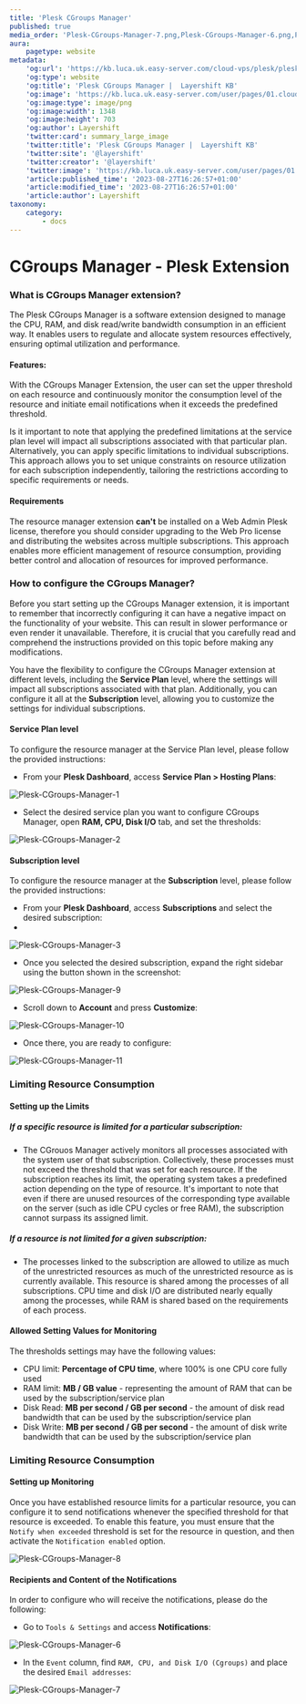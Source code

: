 ```yaml
---
title: 'Plesk CGroups Manager'
published: true
media_order: 'Plesk-CGroups-Manager-7.png,Plesk-CGroups-Manager-6.png,Plesk-CGroups-Manager-10.png,Plesk-CGroups-Manager-1.png,Plesk-CGroups-Manager-9.png,Plesk-CGroups-Manager-3.png,Plesk-CGroups-Manager-5.png,Plesk-CGroups-Manager-2.png,Plesk-CGroups-Manager-8.png,Plesk-CGroups-Manager-4.png,Plesk-CGroups-Manager-11.png'
aura:
    pagetype: website
metadata:
    'og:url': 'https://kb.luca.uk.easy-server.com/cloud-vps/plesk/plesk-cgroups-manager'
    'og:type': website
    'og:title': 'Plesk CGroups Manager |  Layershift KB'
    'og:image': 'https://kb.luca.uk.easy-server.com/user/pages/01.cloud-vps/04.plesk/03.plesk-cgroups-manager/Plesk-CGroups-Manager-7.png'
    'og:image:type': image/png
    'og:image:width': 1348
    'og:image:height': 703
    'og:author': Layershift
    'twitter:card': summary_large_image
    'twitter:title': 'Plesk CGroups Manager |  Layershift KB'
    'twitter:site': '@layershift'
    'twitter:creator': '@layershift'
    'twitter:image': 'https://kb.luca.uk.easy-server.com/user/pages/01.cloud-vps/04.plesk/03.plesk-cgroups-manager/Plesk-CGroups-Manager-7.png'
    'article:published_time': '2023-08-27T16:26:57+01:00'
    'article:modified_time': '2023-08-27T16:26:57+01:00'
    'article:author': Layershift
taxonomy:
    category:
        - docs
---
```


# CGroups Manager - Plesk Extension

### What is CGroups Manager extension?

The Plesk CGroups Manager is a software extension designed to manage the CPU, RAM, and disk read/write bandwidth consumption in an efficient way. It enables users to regulate and allocate system resources effectively, ensuring optimal utilization and performance.

#### Features:

With the CGroups Manager Extension, the user can set the upper threshold on each resource and continuously monitor the consumption level of the resource and initiate email notifications when it exceeds the predefined threshold. 

Is it important to note that applying the predefined limitations at the service plan level will impact all subscriptions associated with that particular plan. Alternatively, you can apply specific limitations to individual subscriptions. This approach allows you to set unique constraints on resource utilization for each subscription independently, tailoring the restrictions according to specific requirements or needs.

#### Requirements

The resource manager extension **can't** be installed on a Web Admin Plesk license, therefore you should consider upgrading to the Web Pro license and distributing the websites across multiple subscriptions. This approach enables more efficient management of resource consumption, providing better control and allocation of resources for improved performance.

### How to configure the CGroups Manager?

Before you start setting up the CGroups Manager extension, it is important to remember that incorrectly configuring it can have a negative impact on the functionality of your website. This can result in slower performance or even render it unavailable. Therefore, it is crucial that you carefully read and comprehend the instructions provided on this topic before making any modifications.

You have the flexibility to configure the CGroups Manager extension at different levels, including the **Service Plan** level, where the settings will impact all subscriptions associated with that plan. Additionally, you can configure it all at the **Subscription** level, allowing you to customize the settings for individual subscriptions.

#### Service Plan level

To configure the resource manager at the Service Plan level, please follow the provided instructions:

* From your **Plesk Dashboard**, access **Service Plan > Hosting Plans**:

![Plesk-CGroups-Manager-1](Plesk-CGroups-Manager-1.png "Plesk-CGroups-Manager-1")

* Select the desired service plan you want to configure CGroups Manager, open **RAM, CPU, Disk I/O** tab, and set the thresholds:

![Plesk-CGroups-Manager-2](Plesk-CGroups-Manager-2.png "Plesk-CGroups-Manager-2")

#### Subscription level

To configure the resource manager at the **Subscription** level, please follow the provided instructions:

* From your **Plesk Dashboard**, access **Subscriptions** and select the desired subscription:
* 
![Plesk-CGroups-Manager-3](Plesk-CGroups-Manager-3.png "Plesk-CGroups-Manager-3")

* Once you selected the desired subscription, expand the right sidebar using the button shown in the screenshot:

![Plesk-CGroups-Manager-9](Plesk-CGroups-Manager-9.png "Plesk-CGroups-Manager-9")

* Scroll down to **Account** and press **Customize**:

![Plesk-CGroups-Manager-10](Plesk-CGroups-Manager-10.png "Plesk-CGroups-Manager-10")

* Once there, you are ready to configure: 

![Plesk-CGroups-Manager-11](Plesk-CGroups-Manager-11.png "Plesk-CGroups-Manager-11")

### Limiting Resource Consumption

#### Setting up the Limits

##### If a specific resource is limited for a particular subscription:

* The CGrouos Manager actively monitors all processes associated with the system user of that subscription. Collectively, these processes must not exceed the threshold that was set for each resource. If the subscription reaches its limit, the operating system takes a predefined action depending on the type of resource. It's important to note that even if there are unused resources of the corresponding type available on the server (such as idle CPU cycles or free RAM), the subscription cannot surpass its assigned limit.

##### If a resource is not limited for a given subscription:

* The processes linked to the subscription are allowed to utilize as much of the unrestricted resources as much of the unrestricted resource as is currently available. This resource is shared among the processes of all subscriptions. CPU time and disk I/O are distributed nearly equally among the processes, while RAM is shared based on the requirements of each process.

#### Allowed Setting Values for Monitoring

The thresholds settings may have the following values:

* CPU limit: **Percentage of CPU time**, where 100% is one CPU core fully used
* RAM limit: **MB / GB value** - representing the amount of RAM that can be used by the subscription/service plan
* Disk Read: **MB per second / GB per second** - the amount of disk read bandwidth that can be used by the subscription/service plan
* Disk Write: **MB per second / GB per second** - the amount of disk write bandwidth that can be used by the subscription/service plan

### Limiting Resource Consumption

#### Setting up Monitoring

Once you have established resource limits for a particular resource, you can configure it to send notifications whenever the specified threshold for that resource is exceeded. To enable this feature, you must ensure that the `Notify when exceeded` threshold is set for the resource in question, and then activate the `Notification enabled` option.

![Plesk-CGroups-Manager-8](Plesk-CGroups-Manager-8.png "Plesk-CGroups-Manager-8")

#### Recipients and Content of the Notifications

In order to configure who will receive the notifications, please do the following:

* Go to `Tools & Settings` and access **Notifications**:

![Plesk-CGroups-Manager-6](Plesk-CGroups-Manager-6.png "Plesk-CGroups-Manager-6")

* In the `Event` column, find `RAM, CPU, and Disk I/O (Cgroups)` and place the desired `Email addresses`:

![Plesk-CGroups-Manager-7](Plesk-CGroups-Manager-7.png "Plesk-CGroups-Manager-7")






